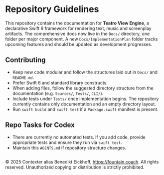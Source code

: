 # Repository Guidelines

This repository contains the documentation for **Teatro View Engine**, a declarative Swift 6 framework for rendering text, music and screenplay artifacts. The comprehensive docs now live in the `Docs/` directory, one folder per major component. A new `Docs/ImplementationPlan` folder tracks upcoming features and should be updated as development progresses.

## Contributing
- Keep new code modular and follow the structures laid out in `Docs/` and `README.md`.
- Prefer Swift 6 and standard library constructs.
- When adding files, follow the suggested directory structure from the documentation (e.g. `Sources/`, `Tests/`, `CLI/`).
- Include tests under `Tests/` once implementation begins. The repository currently contains only documentation and an empty directory layout.
- Run `swift build` and `swift test` if a `Package.swift` manifest is present.

## Repo Tasks for Codex
- There are currently no automated tests. If you add code, provide appropriate tests and ensure they run via `swift test`.
- Maintain this `AGENTS.md` if repository structure changes.

```
```
© 2025 Contexter alias Benedikt Eickhoff, https://fountain.coach. All rights reserved.
Unauthorized copying or distribution is strictly prohibited.
```
